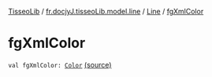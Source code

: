 [TisseoLib](../../index.md) / [fr.docjyJ.tisseoLib.model.line](../index.md) / [Line](index.md) / [fgXmlColor](./fg-xml-color.md)

# fgXmlColor

`val fgXmlColor: `[`Color`](https://docs.oracle.com/javase/6/docs/api/java/awt/Color.html) [(source)](https://github.com/docjyJ/TisseoLib/tree/master/src/main/kotlin/fr/docjyJ/tisseoLib/model/line/Line.kt#L14)
